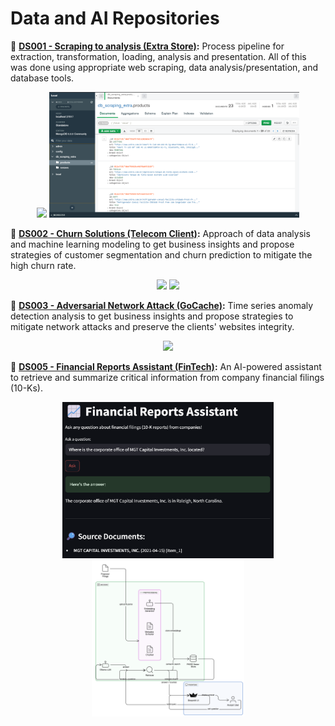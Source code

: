# Data and AI Repositories

🎲 **[DS001 - Scraping to analysis (Extra Store)](https://github.com/GabrielMotaBLima/DS001--scraping-to-analysis--Extra-Store):** Process pipeline for extraction, transformation, loading, analysis and presentation. All of this was done using appropriate web scraping, data analysis/presentation, and database tools.
<p align="center">
<img src='https://github.com/GabrielMotaBLima/DS001-scraping-to-analysis--Extra-Store/raw/main/images/step_9.1%20-%20joining%20products%20and%20review%20to%20presentation.png' width='400'>
<img src='https://github.com/gabrielmotablima/DS001--scraping-to-analysis--Extra-Store/raw/main/images/step_5%20-%20products%20been%20saved.png' width='400'>
</p>

🎲 **[DS002 - Churn Solutions (Telecom Client)](https://github.com/GabrielMotaBLima/DS002--churn-solutions--Telecom):** Approach of data analysis and machine learning modeling to get business insights and propose strategies of customer segmentation and churn prediction to mitigate the high churn rate.
<p align="center">
<img src='https://github.com/gabrielmotablima/DS000--data-ai/assets/31813682/b0ad1f54-6af3-4522-9360-deab409a174d' height='250'>
<img src='https://github.com/gabrielmotablima/DS002--churn-solutions--Telecom/assets/31813682/1ff7993c-a37a-45d7-a104-012aefc7ef2d' height='250'>
</p>

🎲 **[DS003 - Adversarial Network Attack (GoCache)](https://github.com/gabrielmotablima/DS003--adversarial-net-attack--GoCache):** Time series anomaly detection analysis to get business insights and propose strategies to mitigate network attacks and preserve the clients' websites integrity.
<p align="center">
<img src='https://github.com/user-attachments/assets/dc372d4b-f833-4bb6-abfb-da209ffa1a31' height='250'>
</p>

🎲 **[DS005 - Financial Reports Assistant (FinTech)](https://github.com/gabrielmotablima/DS005--financial-reports--FinTech):** An AI-powered assistant to retrieve and summarize critical information from company financial filings (10-Ks).
<p align="center">
<img src='https://github.com/gabrielmotablima/DS005--financial-reports--FinTech/blob/main/images/usage.png' height='250'>
<img src='https://github.com/gabrielmotablima/DS005--financial-reports--FinTech/blob/main/images/architecture.png' height='250'>
</p>
